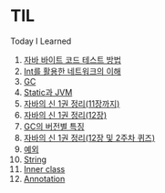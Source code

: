 # TIL
Today I Learned

1. [자바 바이트 코드 테스트 방법](https://github.com/chyn00/TIL/tree/main/Java/자바%20바이트%20코드%20테스트%20방법.md)
2. [Int를 활용한 네트워크의 이해](https://github.com/chyn00/TIL/tree/main/Java/Int를%20활용한%20네트워크의%20이해.md)
3. [GC](https://github.com/chyn00/TIL/tree/main/Java/GC.md)
4. [Static과 JVM](https://github.com/chyn00/TIL/tree/main/Java/Static과%20JVM.md)
5. [자바의 신 1권 정리(11장까지)](https://github.com/chyn00/TIL/tree/main/Java/자바의%20신%201권%20정리(11장까지).md)
6. [자바의 신 1권 정리(12장)](https://github.com/chyn00/TIL/tree/main/Java/자바의%20신%201권%20정리(12장).md)
7. [GC의 버전별 특징](https://github.com/chyn00/TIL/tree/main/Java/GC의%20버전별%20특징.md)
8. [자바의 신 1권 정리(12장 및 2주차 퀴즈)](https://github.com/chyn00/TIL/tree/main/Java/자바의%20신%201권%20정리(12장%20및%202주차%20퀴즈).md)
9. [예외](https://github.com/chyn00/TIL/tree/main/Java/예외.md)
10. [String](https://github.com/chyn00/TIL/tree/main/Java/String.md)
11. [Inner class](https://github.com/chyn00/TIL/tree/main/Java/Inner%20class.md)
12. [Annotation](https://github.com/chyn00/TIL/tree/main/Java/Annotation.md)

